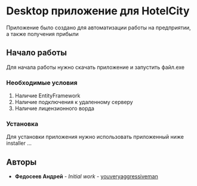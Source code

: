 # Desktop приложение для HotelCity

Приложение было создано для автоматизации работы на предприятии, а также получения прибыли 

## Начало работы

Для начала работы нужно скачать приложение и запустить файл.exe

### Необходимые условия

1. Наличие EntityFramework
2. Наличие подключения к удаленному серверу
3. Наличие лицензионного ворда

### Установка

Для уcтановки приложения нужно использовать приложенный ниже installer
...

## Авторы

* **Федосеев Андрей** - *Initial work* - [youveryaggressiveman](https://github.com/youveryaggressiveman)